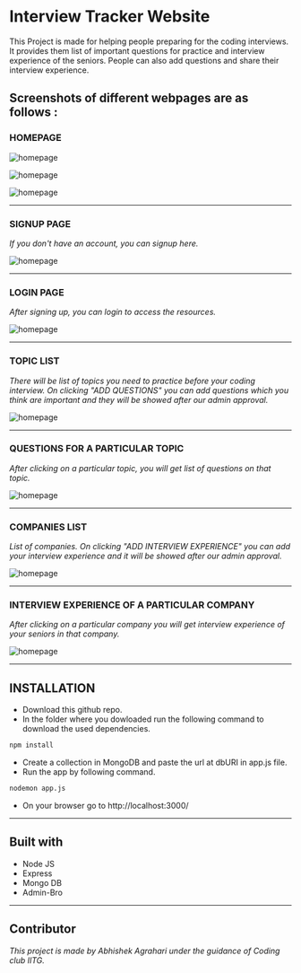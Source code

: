 # Interview Tracker Website

This Project is made for helping people preparing for the coding interviews. It provides them list of important questions for practice and interview experience of the seniors. People can also add questions and share their interview experience.


## Screenshots of different webpages are as follows :

### HOMEPAGE

![homepage](https://github.com/abhishekagrahari123/iterviewTracker/blob/master/public/h1.png)

![homepage](https://github.com/abhishekagrahari123/iterviewTracker/blob/master/public/h2.png)

![homepage](https://github.com/abhishekagrahari123/iterviewTracker/blob/master/public/h3.png)

___

### SIGNUP PAGE

_If you don't have an account, you can signup here._

![homepage](https://github.com/abhishekagrahari123/iterviewTracker/blob/master/public/signup.png)

___

### LOGIN PAGE

_After signing up, you can login to access the resources._

![homepage](https://github.com/abhishekagrahari123/iterviewTracker/blob/master/public/login.png)

___

### TOPIC LIST

_There will be list of topics you need to practice before your coding interview. On clicking "ADD QUESTIONS" you can add questions which you think are important and they will be showed after our admin approval._

![homepage](https://github.com/abhishekagrahari123/iterviewTracker/blob/master/public/topic.png)

___

### QUESTIONS FOR A PARTICULAR TOPIC

_After clicking on a particular topic, you will get list of questions on that topic._

![homepage](https://github.com/abhishekagrahari123/iterviewTracker/blob/master/public/question.png)

___

### COMPANIES LIST

_List of companies. On clicking "ADD INTERVIEW EXPERIENCE" you can add your interview experience and it will be showed after our admin approval._

![homepage](https://github.com/abhishekagrahari123/iterviewTracker/blob/master/public/company.png)

___

### INTERVIEW EXPERIENCE OF A PARTICULAR COMPANY

_After clicking on a particular company you will get interview experience of your seniors in that company._


![homepage](https://github.com/abhishekagrahari123/iterviewTracker/blob/master/public/expe.png)

___

## INSTALLATION

* Download this github repo.
* In the folder where you dowloaded run the following command to download the used dependencies.

```sh
npm install
```
* Create a collection in MongoDB and paste the url at dbURI in app.js file.
* Run the app by following command.

```sh
nodemon app.js
```
* On your browser go to http://localhost:3000/
___

## Built with

* Node JS
* Express
* Mongo DB
* Admin-Bro
___

## Contributor

_This project is made by Abhishek Agrahari under the guidance of Coding club IITG._



